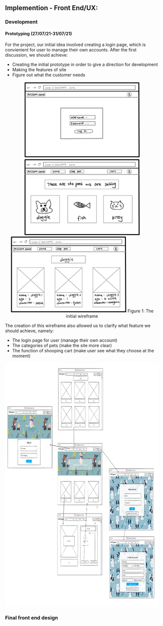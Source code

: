 
## Implemention - Front End/UX:

### Development

#### Prototyping (27/07/21-31/07/21)

For the project, our initial idea involved creating a login page, which is convienient for user to manage their own accounts. After the first discussion, we should achieve:

* Creating the initial prototype in order to give a direction for development
* Making the features of site
* Figure out what the customer needs

<div align=center>
<img src=UX/prototype1.jpg width="380px" height="250px">
<img src=UX/prototype2.jpg width="380px" height="250px">
<img src=UX/prototype3.jpg width="380px" height="250px">
Figure 1: The initial wireframe
</div>


The creation of this wireframe also allowed us to clarify what feature we should achieve, namely:

* The login page for user (manage their own account)
* The categories of pets (make the site more clear)
* The function of shooping cart (make user see what they choose at the moment)


<div align=center>
<img src=UX/ux3.PNG width="1000px" height="800px">
</div>

### Final front end design



